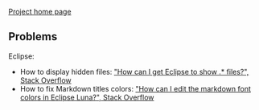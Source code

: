 [Project home page](http://cs108.epfl.ch)

## Problems

Eclipse:

- How to display hidden files: ["How can I get Eclipse to show .* files?", Stack Overflow](http://stackoverflow.com/a/98634)
- How to fix Markdown titles colors: ["How can I edit the markdown font colors in Eclipse Luna?", Stack Overflow](http://stackoverflow.com/a/28504207>)